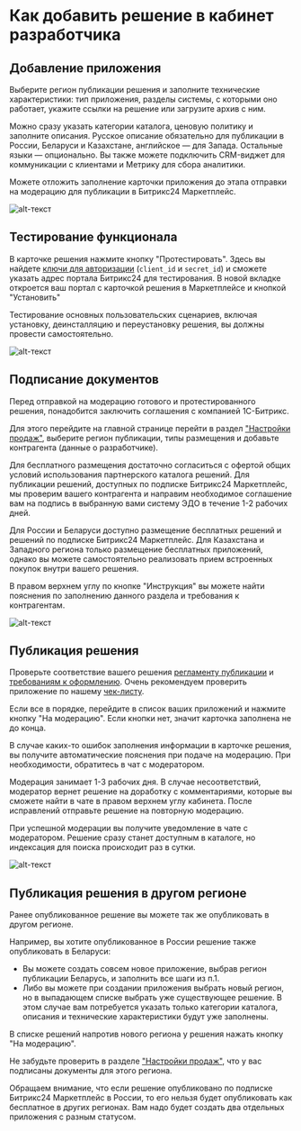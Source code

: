 # Как добавить решение в кабинет разработчика

## Добавление приложения

Выберите регион публикации решения и заполните технические характеристики: тип приложения, разделы системы, с которыми оно работает, укажите ссылки на решение или загрузите архив с ним.

Можно сразу указать категории каталога, ценовую политику и заполните описания. Русское описание обязательно для публикации в России, Беларуси и Казахстане, английское — для Запада. Остальные языки — опционально. Вы также можете подключить CRM-виджет для коммуникации с клиентами и Метрику для сбора аналитики.

Можете отложить заполнение карточки приложения до этапа отправки на модерацию для публикации в Битрикс24 Маркетплейс.

![alt-текст](_images/app_addition.jpg)

## Тестирование функционала

В карточке решения нажмите кнопку "Протестировать". Здесь вы найдете [ключи для авторизации](../../api-reference/oauth/index.md) (`client_id` и `secret_id`) и сможете указать адрес портала Битрикс24 для тестирования. В новой вкладке откроется ваш портал с карточкой решения в Маркетплейсе и кнопкой "Установить"

Тестирование основных пользовательских сценариев, включая установку, деинсталляцию и переустановку решения, вы должны провести самостоятельно.

![alt-текст](_images/testing.jpg)

## Подписание документов

Перед отправкой на модерацию готового и протестированного решения, понадобится заключить соглашения с компанией 1С-Битрикс.

Для этого перейдите на главной странице перейти в раздел ["Настройки продаж"](https://vendors.bitrix24.ru/sale/), выберите регион публикации, типы размещения и добавьте контрагента (данные о разработчике).

Для бесплатного размещения достаточно согласиться с офертой общих условий использования партнерского каталога решений. Для публикации решений, доступных по подписке  Битрикс24 Маркетплейс, мы проверим вашего контрагента и направим необходимое соглашение вам на подпись в выбранную вами систему ЭДО в течение 1-2 рабочих дней.

Для России и Беларуси доступно размещение бесплатных решений и решений по подписке Битрикс24 Маркетплейс. Для Казахстана и Западного региона только размещение бесплатных приложений, однако вы можете самостоятельно реализовать прием встроенных покупок внутри вашего решения.

В правом верхнем углу по кнопке "Инструкция" вы можете найти пояснения по заполнению данного раздела и требования к контрагентам.

![alt-текст](_images/documents.jpg)

## Публикация решения

Проверьте соответствие вашего решения [регламенту публикации](./publication-requirements.md) и [требованиям к оформлению](./common-requirements.md). Очень рекомендуем проверить приложение по нашему [чек-листу](./checklist.md).

Если все в порядке, перейдите в список ваших приложений и нажмите кнопку "На модерацию". Если кнопки нет, значит карточка заполнена не до конца.

В случае каких-то ошибок заполнения информации в карточке решения, вы получите автоматические пояснения при подаче на модерацию. При необходимости, обратитесь в чат с модератором.

Модерация занимает 1-3 рабочих дня. В случае несоответствий, модератор вернет решение на доработку с комментариями, которые вы сможете найти в чате в правом верхнем углу кабинета. После исправлений отправьте решение на повторную модерацию.

При успешной модерации вы получите уведомление в чате с модератором. Решение сразу станет доступным в каталоге, но индексация для поиска происходит раз в сутки.

![alt-текст](_images/moderation.jpg)

## Публикация решения в другом регионе

Ранее опубликованное решение вы можете так же опубликовать в другом регионе.

Например, вы хотите опубликованное в России решение также опубликовать в Беларуси:

- Вы можете создать совсем новое приложение, выбрав регион публикации Беларусь, и заполнить все шаги из п.1.
- Либо вы можете при создании приложения выбрать новый регион, но в выпадающем списке выбрать уже существующее решение. В этом случае вам потребуется указать только категории каталога, описания и технические характеристики будут уже заполнены.

В списке решений напротив нового региона у решения нажать кнопку "На модерацию".

Не забудьте проверить в разделе ["Настройки продаж"](https://vendors.bitrix24.ru/sale/), что у вас подписаны документы для этого региона.

Обращаем внимание, что если решение опубликовано по подписке Битрикс24 Маркетплейс в России, то его нельзя будет опубликовать как бесплатное в других регионах. Вам надо будет создать два отдельных приложения с разным статусом.
